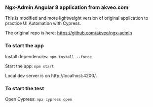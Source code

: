 ### Ngx-Admin Angular 8 application from akveo.com

This is modified and more lightweight version of original application to practice UI Automation with Cypress.

The original repo is here: https://github.com/akveo/ngx-admin

### To start the app

Install dependencies:
```npm install --force```

Start the app:
```npm start```

Local dev server is on http://localhost:4200/.

### To start the test

Open Cypress:
```npx cypress open```
